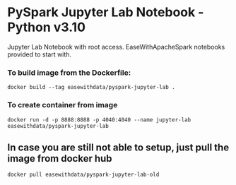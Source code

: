 # PySpark Jupyter Lab Notebook - Python v3.10

Jupyter Lab Notebook with root access.
EaseWithApacheSpark notebooks provided to start with.

### To build image from the Dockerfile:
    docker build --tag easewithdata/pyspark-jupyter-lab .

### To create container from image
    docker run -d -p 8888:8888 -p 4040:4040 --name jupyter-lab easewithdata/pyspark-jupyter-lab

## In case you are still not able to setup, just pull the image from docker hub
    docker pull easewithdata/pyspark-jupyter-lab-old

